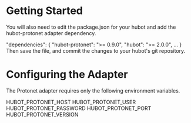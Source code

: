 Getting Started
===============
You will also need to edit the package.json for your hubot and add the hubot-protonet adapter dependency.

"dependencies": {
  "hubot-protonet": ">= 0.9.0",
  "hubot": ">= 2.0.0",
  ...
}
Then save the file, and commit the changes to your hubot's git repository.

Configuring the Adapter
=======================
The Protonet adapter requires only the following environment variables.

HUBOT_PROTONET_HOST
HUBOT_PROTONET_USER
HUBOT_PROTONET_PASSWORD
HUBOT_PROTONET_PORT
HUBOT_PROTONET_VERSION

